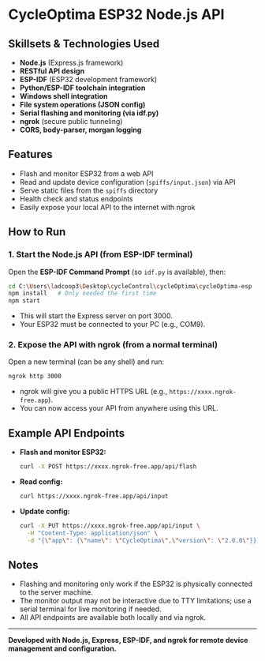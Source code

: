 # CycleOptima ESP32 Node.js API

## Skillsets & Technologies Used

- **Node.js** (Express.js framework)
- **RESTful API design**
- **ESP-IDF** (ESP32 development framework)
- **Python/ESP-IDF toolchain integration**
- **Windows shell integration**
- **File system operations (JSON config)**
- **Serial flashing and monitoring (via idf.py)**
- **ngrok** (secure public tunneling)
- **CORS, body-parser, morgan logging**

## Features

- Flash and monitor ESP32 from a web API
- Read and update device configuration (`spiffs/input.json`) via API
- Serve static files from the `spiffs` directory
- Health check and status endpoints
- Easily expose your local API to the internet with ngrok

## How to Run

### 1. Start the Node.js API (from ESP-IDF terminal)

Open the **ESP-IDF Command Prompt** (so `idf.py` is available), then:

```sh
cd C:\Users\ladcoop3\Desktop\cycleControl\cycleOptima\cycleOptima-esp
npm install   # Only needed the first time
npm start
```

- This will start the Express server on port 3000.
- Your ESP32 must be connected to your PC (e.g., COM9).

### 2. Expose the API with ngrok (from a normal terminal)

Open a new terminal (can be any shell) and run:

```sh
ngrok http 3000
```

- ngrok will give you a public HTTPS URL (e.g., `https://xxxx.ngrok-free.app`).
- You can now access your API from anywhere using this URL.

## Example API Endpoints

- **Flash and monitor ESP32:**
  ```sh
  curl -X POST https://xxxx.ngrok-free.app/api/flash
  ```
- **Read config:**
  ```sh
  curl https://xxxx.ngrok-free.app/api/input
  ```
- **Update config:**
  ```sh
  curl -X PUT https://xxxx.ngrok-free.app/api/input \
    -H "Content-Type: application/json" \
    -d "{\"app\": {\"name\": \"CycleOptima\",\"version\": \"2.0.0\"}}"
  ```

## Notes

- Flashing and monitoring only work if the ESP32 is physically connected to the server machine.
- The monitor output may not be interactive due to TTY limitations; use a serial terminal for live monitoring if needed.
- All API endpoints are available both locally and via ngrok.

---

**Developed with Node.js, Express, ESP-IDF, and ngrok for remote device management and configuration.**
